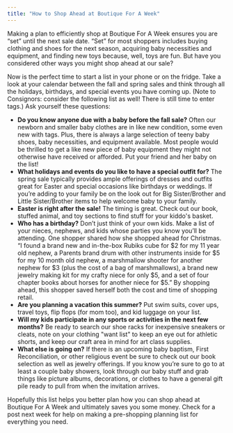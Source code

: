 ```yaml
---
title: "How to Shop Ahead at Boutique For A Week"
---
```


Making a plan to efficiently shop at Boutique For A Week ensures you are “set” until the next sale date. “Set” for most shoppers includes buying clothing and shoes for the next season, acquiring baby necessities and equipment, and finding new toys because, well, toys are fun. But have you considered other ways you might shop ahead at our sale?

Now is the perfect time to start a list in your phone or on the fridge. Take a look at your calendar between the fall and spring sales and think through all the holidays, birthdays, and special events you have coming up. (Note to Consignors: consider the following list as well! There is still time to enter tags.) Ask yourself these questions:

* **Do you know anyone due with a baby before the fall sale?** Often our newborn and smaller baby clothes are in like new condition, some even new with tags. Plus, there is always a large selection of teeny baby shoes, baby necessities, and equipment available. Most people would be thrilled to get a like new piece of baby equipment they might not otherwise have received or afforded. Put your friend and her baby on the list!
* **What holidays and events do you like to have a special outfit for?** The spring sale typically provides ample offerings of dresses and outfits great for Easter and special occasions like birthdays or weddings. If you’re adding to your family be on the look out for Big Sister/Brother and Little Sister/Brother items to help welcome baby to your family.
* **Easter is right after the sale!** The timing is great. Check out our book, stuffed animal, and toy sections to find stuff for your kiddo's basket.
* **Who has a birthday?** Don’t just think of your own kids. Make a list of your nieces, nephews, and kids whose parties you know you’ll be attending. One shopper shared how she shopped ahead for Christmas. “I found a brand new and in-the-box Rubiks cube for $2 for my 11 year old nephew, a Parents brand drum with other instruments inside for $5 for my 10 month old nephew, a marshmallow shooter for another nephew for $3 (plus the cost of a bag of marshmallows), a brand new jewelry making kit for my crafty niece for only $5, and a set of four chapter books about horses for another niece for $5.” By shopping ahead, this shopper saved herself both the cost and time of shopping retail.
* **Are you planning a vacation this summer?** Put swim suits, cover ups, travel toys, flip flops (for mom too), and kid luggage on your list.
* **Will my kids participate in any sports or activities in the next few months?** Be ready to search our shoe racks for inexpensive sneakers or cleats, note on your clothing "want list" to keep an eye out for athletic shorts, and keep our craft area in mind for art class supplies.
* **What else is going on?** If there is an upcoming baby baptism, First Reconciliation, or other religious event be sure to check out our book selection as well as jewelry offerings. If you know you’re sure to go to at least a couple baby showers, look through our baby stuff and grab things like picture albums, decorations, or clothes to have a general gift pile ready to pull from when the invitation arrives.

Hopefully this list helps you better plan how you can shop ahead at Boutique For A Week and ultimately saves you some money. Check for a post next week for help on making a pre-shopping planning list for everything you need.
